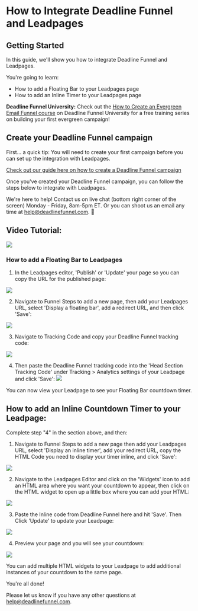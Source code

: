 # How to Integrate Deadline Funnel and Leadpages

## Getting Started

In this guide, we'll show you how to integrate Deadline Funnel and Leadpages.

You're going to learn:

* How to add a Floating Bar to your Leadpages page
* How to add an Inline Timer to your Leadpages page

**Deadline Funnel University:** Check out the [How to Create an Evergreen Email Funnel course](https://university.deadlinefunnel.com/courses/evergreen) on Deadline Funnel University for a free training series on building your first evergreen campaign!

## Create your Deadline Funnel campaign

First... a quick tip: You will need to create your first campaign before you can set up the integration with Leadpages.

[Check out our guide here on how to create a Deadline Funnel campaign](https://documentation.deadlinefunnel.com/article/629-how-to-create-%20a-deadline-funnel-campaign)

Once you've created your Deadline Funnel campaign, you can follow the steps below to integrate with Leadpages.

We're here to help! Contact us on live chat \(bottom right corner of the screen\) Monday - Friday, 8am-5pm ET. Or you can shoot us an email any time at help@deadlinefunnel.com. 🙂

## Video Tutorial:

![](https://fast.wistia.com/embed/medias/yh1pjs3wsv/swatch)

### How to add a Floating Bar to Leadpages

1. In the Leadpages editor, 'Publish' or 'Update' your page so you can copy the URL for the published page:

![](https://s3.amazonaws.com/helpscout.net/docs/assets/53974d6ce4b0c76107b109d1/images/578ea1e1c6979160ca144f10/file-mkH4M2I3jw.png)

2. Navigate to Funnel Steps to add a new page, then add your Leadpages URL, select 'Display a floating bar', add a redirect URL, and then click 'Save':

![](https://s3.amazonaws.com/helpscout.net/docs/assets/53974d6ce4b0c76107b109d1/images/5c783c362c7d3a0cb932155e/file-JDPyIgnWsG.png)

3. Navigate to Tracking Code and copy your Deadline Funnel tracking code:

![](https://s3.amazonaws.com/helpscout.net/docs/assets/53974d6ce4b0c76107b109d1/images/5a7b84f70428634376cfec58/file-nCV9LRDZSb.png)

4. Then paste the Deadline Funnel tracking code into the 'Head Section Tracking Code' under Tracking &gt; Analytics settings of your Leadpage and click 'Save': ![](https://s3.amazonaws.com/helpscout.net/docs/assets/53974d6ce4b0c76107b109d1/images/5a983c0904286374f70875aa/file-sQ2C2lbKyq.png)

You can now view your Leadpage to see your Floating Bar countdown timer.

## How to add an Inline Countdown Timer to your Leadpage:

Complete step "4" in the section above, and then:

1. Navigate to Funnel Steps to add a new page then add your Leadpages URL, select 'Display an inline timer', add your redirect URL, copy the HTML Code you need to display your timer inline, and click 'Save':

![](https://s3.amazonaws.com/helpscout.net/docs/assets/53974d6ce4b0c76107b109d1/images/5c783cd22c7d3a0cb9321570/file-hMgAYWDhqC.png)

2. Navigate to the Leadpages Editor and click on the 'Widgets' icon to add an HTML area where you want your countdown to appear, then click on the HTML widget to open up a little box where you can add your HTML:

![](https://s3.amazonaws.com/helpscout.net/docs/assets/53974d6ce4b0c76107b109d1/images/595d20010428637ff8d450e1/file-wxjOyOlduP.gif)

3. Paste the Inline code from Deadline Funnel here and hit 'Save'. Then Click 'Update' to update your Leadpage:

![](https://s3.amazonaws.com/helpscout.net/docs/assets/53974d6ce4b0c76107b109d1/images/578ea7c49033602936036f1a/file-36DLBmtHmN.png)

4. Preview your page and you will see your countdown:

![](https://s3.amazonaws.com/helpscout.net/docs/assets/53974d6ce4b0c76107b109d1/images/578ea8909033602936036f23/file-SZYioYAkDD.png)

You can add multiple HTML widgets to your Leadpage to add additional instances of your countdown to the same page.

You're all done!

Please let us know if you have any other questions at [help@deadlinefunnel.com](mailto:mailto:help@deadlinefunnel.com).

